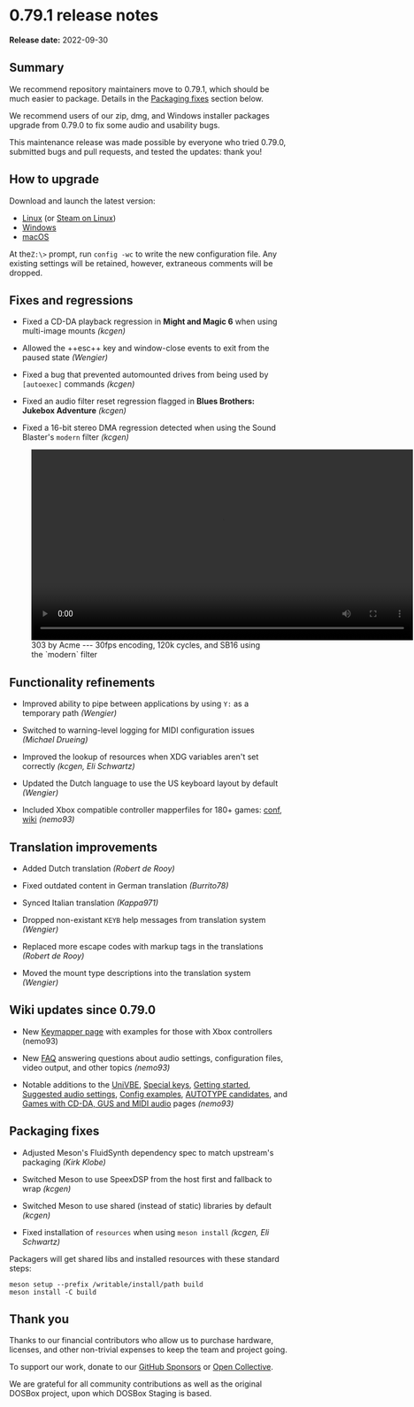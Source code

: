 # 0.79.1 release notes

**Release date:**  2022-09-30

## Summary

We recommend repository maintainers move to 0.79.1, which should be much
easier to package. Details in the [Packaging fixes](#packaging-fixes) section below.

We recommend users of our zip, dmg, and Windows installer packages upgrade
from 0.79.0 to fix some audio and usability bugs.

This maintenance release was made possible by everyone who tried 0.79.0,
submitted bugs and pull requests, and tested the updates: thank you!


## How to upgrade

Download and launch the latest version:

<div class="compact" markdown>

- [Linux](/downloads/linux/) (or [Steam on Linux](/downloads/linux#steam))
- [Windows](/downloads/windows/)
- [macOS](/downloads/macos/)

</div>

At the`Z:\>` prompt, run `config -wc` to write the new configuration file. Any
existing settings will be retained, however, extraneous comments will be
dropped.


## Fixes and regressions

- Fixed a CD-DA playback regression in **Might and Magic 6** when using
  multi-image mounts *(kcgen)*

- Allowed the ++esc++ key and window-close events to exit from the paused
  state *(Wengier)*

- Fixed a bug that prevented automounted drives from being used by
  `[autoexec]` commands *(kcgen)*

- Fixed an audio filter reset regression flagged in **Blues Brothers: Jukebox
  Adventure** *(kcgen)*

- Fixed a 16-bit stereo DMA regression detected when using the Sound Blaster's
  `modern` filter *(kcgen)*


<figure markdown>
  <video controls width=690><source src="../videos/79-1-sb16-modern.mp4" type="video/mp4">Your browser does not support the <code>video</code> element.</video>

  <figcaption markdown>
  303 by Acme --- 30fps encoding, 120k cycles, and SB16 using the `modern` filter
  </figcaption>
</figure>


## Functionality refinements

- Improved ability to pipe between applications by using `Y:` as a temporary
  path *(Wengier)*

- Switched to warning-level logging for MIDI configuration issues *(Michael
  Drueing)*

- Improved the lookup of resources when XDG variables aren't set correctly
  *(kcgen, Eli Schwartz)*

- Updated the Dutch language to use the US keyboard layout by default
  *(Wengier)*

- Included Xbox compatible controller mapperfiles for 180+ games:
  [conf](https://github.com/dosbox-staging/dosbox-staging/pull/1977),
  [wiki](https://github.com/dosbox-staging/dosbox-staging/wiki/Keymapper)
  *(nemo93)*



## Translation improvements

- Added Dutch translation *(Robert de Rooy)*
- Fixed outdated content in German translation *(Burrito78)*
- Synced Italian translation *(Kappa971)*

- Dropped non-existant `KEYB` help messages from translation system
  *(Wengier)*

- Replaced more escape codes with markup tags in the translations *(Robert de
  Rooy)*

- Moved the mount type descriptions into the translation system *(Wengier)*


## Wiki updates since 0.79.0

- New [Keymapper page](https://github.com/dosbox-staging/dosbox-staging/wiki/Keymapper)
  with examples for those with Xbox controllers (nemo93)

- New [FAQ](https://github.com/dosbox-staging/dosbox-staging/wiki/Frequently-Asked-Questions)
  answering questions about audio settings, configuration files, video output,
  and other topics *(nemo93)*

- Notable additions to the [UniVBE](https://github.com/dosbox-staging/dosbox-staging/wiki/UniVBE),
  [Special keys](https://github.com/dosbox-staging/dosbox-staging/wiki/Special-Keys),
  [Getting started](https://github.com/dosbox-staging/dosbox-staging/wiki/Get-Started),
  [Suggested audio settings](https://github.com/dosbox-staging/dosbox-staging/wiki/Audio-configuration-recommendations),
  [Config examples](https://github.com/dosbox-staging/dosbox-staging/wiki/Config-file-examples),
  [AUTOTYPE candidates](https://github.com/dosbox-staging/dosbox-staging/wiki/AUTOTYPE-Candidates),
  and [Games with CD-DA, GUS and MIDI audio](https://github.com/dosbox-staging/dosbox-staging/wiki/Games-with-CD-DA,-GUS-and-MIDI-audio)
  pages *(nemo93)*


## Packaging fixes

- Adjusted Meson's FluidSynth dependency spec to match upstream's packaging
  *(Kirk Klobe)*

- Switched Meson to use SpeexDSP from the host first and fallback to wrap
  *(kcgen)*

- Switched Meson to use shared (instead of static) libraries by default
  *(kcgen)*

- Fixed installation of `resources` when using `meson install` *(kcgen, Eli
  Schwartz)*


Packagers will get shared libs and installed resources with these standard
steps:

```
meson setup --prefix /writable/install/path build
meson install -C build
```

## Thank you

Thanks to our financial contributors who allow us to purchase
hardware, licenses, and other non-trivial expenses to keep the team
and project going.

To support our work, donate to our
[GitHub Sponsors](https://github.com/sponsors/dosbox-staging) or
[Open Collective](https://opencollective.com/dosbox-staging).

We are grateful for all community contributions as well as the
original DOSBox project, upon which DOSBox Staging is based.

